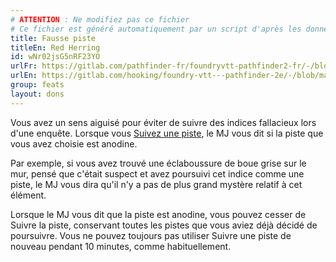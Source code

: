 ```yaml
---
# ATTENTION : Ne modifiez pas ce fichier
# Ce fichier est généré automatiquement par un script d'après les données du module Foundry VTT officiel et de sa traduction
title: Fausse piste
titleEn: Red Herring
id: wNr02jsG5nRF23YO
urlFr: https://gitlab.com/pathfinder-fr/foundryvtt-pathfinder2-fr/-/blob/master/data/feats/wNr02jsG5nRF23YO.htm
urlEn: https://gitlab.com/hooking/foundry-vtt---pathfinder-2e/-/blob/master/packs/data/feats.db/red-herring.json
group: feats
layout: dons
---
```

Vous avez un sens aiguisé pour éviter de suivre des indices fallacieux lors d'une enquête. Lorsque vous [Suivez une piste](../actions/suivre-une-piste.md), le MJ vous dit si la piste que vous avez choisie est anodine.

Par exemple, si vous avez trouvé une éclaboussure de boue grise sur le mur, pensé que c'était suspect et avez poursuivi cet indice comme une piste, le MJ vous dira qu'il n'y a pas de plus grand mystère relatif à cet élément.

Lorsque le MJ vous dit que la piste est anodine, vous pouvez cesser de Suivre la piste, conservant toutes les pistes que vous aviez déjà décidé de poursuivre. Vous ne pouvez toujours pas utiliser Suivre une piste de nouveau pendant 10 minutes, comme habituellement.


